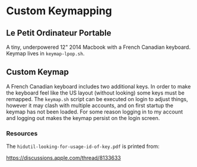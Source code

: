 Custom Keymapping
=================




Le Petit Ordinateur Portable
----------------------------

A tiny, underpowered 12" 2014 Macbook with a French Canadian keyboard. Keymap
lives in `keymap-lpop.sh`.


Custom Keymap
-------------

A French Canadian keyboard includes two additional keys. In order to make
the keyboard feel like the US layout (without looking) some keys must be
remapped. The `keymap.sh` script can be executed on login to adjust things,
however it may clash with multiple accounts, and on first startup the
keymap has not been loaded. For some reason logging in to my account and
logging out makes the keymap persist on the login screen.


### Resources

The `hidutil-looking-for-usage-id-of-key.pdf` is printed from:

https://discussions.apple.com/thread/8133633
